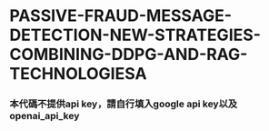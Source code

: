 # PASSIVE-FRAUD-MESSAGE-DETECTION-NEW-STRATEGIES-COMBINING-DDPG-AND-RAG-TECHNOLOGIESA
### 本代碼不提供api key，請自行填入google api key以及openai_api_key
